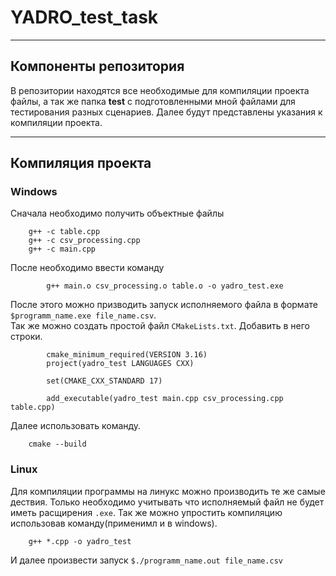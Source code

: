 # YADRO_test_task
---
## Компоненты репозитория
В репозитории находятся все необходимые для компиляции проекта файлы, а так же папка **test** с подготовленными мной файлами для тестирования разных сценариев.
Далее будут представлены указания к компиляции проекта.

---
## Компиляция проекта
### Windows 
Сначала необходимо получить объектные файлы
```
	g++ -c table.cpp
	g++ -c csv_processing.cpp
	g++ -c main.cpp
```
После необходимо ввести команду
```
        g++ main.o csv_processing.o table.o -o yadro_test.exe
```        
После этого можно призводить запуск исполняемого файла в формате `$programm_name.exe file_name.csv`.  
Так же можно создать простой файл `CMakeLists.txt`.
Добавить в него строки.
```
        cmake_minimum_required(VERSION 3.16)
        project(yadro_test LANGUAGES CXX)

        set(CMAKE_CXX_STANDARD 17)

        add_executable(yadro_test main.cpp csv_processing.cpp table.cpp)
``` 
Далее использовать команду.
```
	cmake --build
```
### Linux
Для компиляции программы на линукс можно производить те же самые дествия. Только необходимо учитывать что исполняемый файл не будет иметь расщирения `.exe`.
Так же можно упростить компиляцию использовав команду(применимл и в windows).
```
    g++ *.cpp -o yadro_test
```
И далее произвести запуск `$./programm_name.out file_name.csv`
